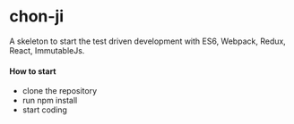 # chon-ji

A skeleton to start the test driven development with ES6, Webpack, Redux, React, ImmutableJs.

#### How to start
- clone the repository
- run npm install
- start coding


